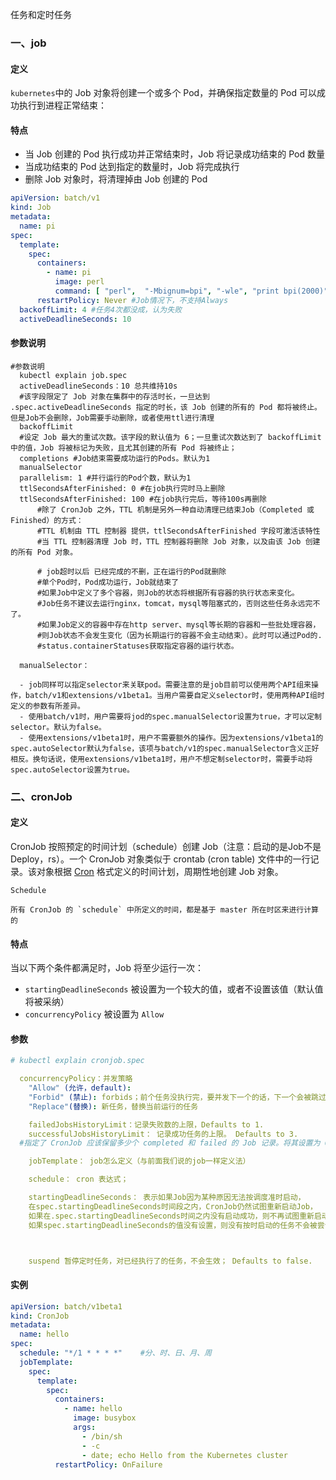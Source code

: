 任务和定时任务

### 一、job

#### 定义

`kubernetes`中的 Job 对象将创建一个或多个 Pod，并确保指定数量的 Pod 可以成功执行到进程正常结束：

#### 特点

- 当 Job 创建的 Pod 执行成功并正常结束时，Job 将记录成功结束的 Pod 数量
- 当成功结束的 Pod 达到指定的数量时，Job 将完成执行
- 删除 Job 对象时，将清理掉由 Job 创建的 Pod

```yaml
apiVersion: batch/v1
kind: Job
metadata:
  name: pi
spec:
  template:
    spec:
      containers:
        - name: pi
          image: perl
          command: [ "perl",  "-Mbignum=bpi", "-wle", "print bpi(2000)" ]
      restartPolicy: Never #Job情况下，不支持Always
  backoffLimit: 4 #任务4次都没成，认为失败
  activeDeadlineSeconds: 10
```

#### 参数说明

```shell
#参数说明
  kubectl explain job.spec
  activeDeadlineSeconds：10 总共维持10s
  #该字段限定了 Job 对象在集群中的存活时长，一旦达到 .spec.activeDeadlineSeconds 指定的时长，该 Job 创建的所有的 Pod 都将被终止。但是Job不会删除，Job需要手动删除，或者使用ttl进行清理
  backoffLimit
  #设定 Job 最大的重试次数。该字段的默认值为 6；一旦重试次数达到了 backoffLimit 中的值，Job 将被标记为失败，且尤其创建的所有 Pod 将被终止；
  completions #Job结束需要成功运行的Pods。默认为1
  manualSelector
  parallelism: 1 #并行运行的Pod个数，默认为1
  ttlSecondsAfterFinished: 0 #在job执行完时马上删除
  ttlSecondsAfterFinished: 100 #在job执行完后，等待100s再删除
      #除了 CronJob 之外，TTL 机制是另外一种自动清理已结束Job（Completed 或 Finished）的方式：
      #TTL 机制由 TTL 控制器 提供，ttlSecondsAfterFinished 字段可激活该特性
      #当 TTL 控制器清理 Job 时，TTL 控制器将删除 Job 对象，以及由该 Job 创建的所有 Pod 对象。
    
      # job超时以后 已经完成的不删，正在运行的Pod就删除
      #单个Pod时，Pod成功运行，Job就结束了
      #如果Job中定义了多个容器，则Job的状态将根据所有容器的执行状态来变化。
      #Job任务不建议去运行nginx，tomcat，mysql等阻塞式的，否则这些任务永远完不了。
      #如果Job定义的容器中存在http server、mysql等长期的容器和一些批处理容器，
      #则Job状态不会发生变化（因为长期运行的容器不会主动结束）。此时可以通过Pod的.
      #status.containerStatuses获取指定容器的运行状态。

  manualSelector：

  - job同样可以指定selector来关联pod。需要注意的是job目前可以使用两个API组来操作，batch/v1和extensions/v1beta1。当用户需要自定义selector时，使用两种API组时定义的参数有所差异。
  - 使用batch/v1时，用户需要将jod的spec.manualSelector设置为true，才可以定制selector。默认为false。
  - 使用extensions/v1beta1时，用户不需要额外的操作。因为extensions/v1beta1的spec.autoSelector默认为false，该项与batch/v1的spec.manualSelector含义正好相反。换句话说，使用extensions/v1beta1时，用户不想定制selector时，需要手动将spec.autoSelector设置为true。

```

### 二、cronJob

#### 定义

CronJob 按照预定的时间计划（schedule）创建 Job（注意：启动的是Job不是Deploy，rs）。一个 CronJob 对象类似于 crontab (cron table)
文件中的一行记录。该对象根据 [Cron](https://en.wikipedia.org/wiki/Cron) 格式定义的时间计划，周期性地创建 Job 对象。

```
Schedule

所有 CronJob 的 `schedule` 中所定义的时间，都是基于 master 所在时区来进行计算的
```

#### 特点

当以下两个条件都满足时，Job 将至少运行一次：

- `startingDeadlineSeconds` 被设置为一个较大的值，或者不设置该值（默认值将被采纳）
- `concurrencyPolicy` 被设置为 `Allow`

#### 参数

```yaml
# kubectl explain cronjob.spec

  concurrencyPolicy：并发策略
    "Allow" (允许，default):
    "Forbid" (禁止): forbids；前个任务没执行完，要并发下一个的话，下一个会被跳过
    "Replace"(替换): 新任务，替换当前运行的任务

    failedJobsHistoryLimit：记录失败数的上限，Defaults to 1.
    successfulJobsHistoryLimit： 记录成功任务的上限。 Defaults to 3.
  #指定了 CronJob 应该保留多少个 completed 和 failed 的 Job 记录。将其设置为 0，则 CronJob 不会保留已经结束的 Job 的记录。

    jobTemplate： job怎么定义（与前面我们说的job一样定义法）

    schedule： cron 表达式；

    startingDeadlineSeconds： 表示如果Job因为某种原因无法按调度准时启动，
    在spec.startingDeadlineSeconds时间段之内，CronJob仍然试图重新启动Job，
    如果在.spec.startingDeadlineSeconds时间之内没有启动成功，则不再试图重新启动。
    如果spec.startingDeadlineSeconds的值没有设置，则没有按时启动的任务不会被尝试重新启动。



    suspend	暂停定时任务，对已经执行了的任务，不会生效； Defaults to false.
```

#### 实例

```yaml
apiVersion: batch/v1beta1
kind: CronJob
metadata:
  name: hello
spec:
  schedule: "*/1 * * * *"    #分、时、日、月、周
  jobTemplate:
    spec:
      template:
        spec:
          containers:
            - name: hello
              image: busybox
              args:
                - /bin/sh
                - -c
                - date; echo Hello from the Kubernetes cluster
          restartPolicy: OnFailure
```

